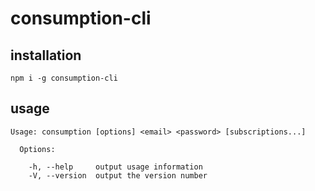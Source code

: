 # consumption-cli

## installation

```
npm i -g consumption-cli
```

## usage

```
Usage: consumption [options] <email> <password> [subscriptions...]

  Options:

    -h, --help     output usage information
    -V, --version  output the version number
```
